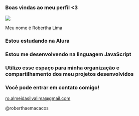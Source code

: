 
### Boas vindas ao meu perfil <3

![](https://www.google.com/url?sa=i&url=https%3A%2F%2Fgiphy.com%2Fexplore%2Fmacacos&psig=AOvVaw1K_Bdz00q9-MK8L7WOUgyM&ust=1716935259778000&source=images&cd=vfe&opi=89978449&ved=0CA8QjRxqFwoTCNDQm7PwroYDFQAAAAAdAAAAABAZ)



Meu nome é Robertha Lima

### Estou estudando na Alura

### Estou me desenvolvendo na linguagem JavaScript

### Utilizo esse espaço para minha organização e compartilhamento dos meu projetos desenvolvidos


### Você pode entrar em contato comigo!

ro.almeidasilvalima@gmail.com

@roberthaemacacos
